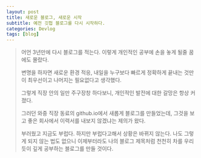 ```yaml
---
layout: post
title: 새로운 블로그, 새로운 시작
subtitle: 예전 깃헙 블로그를 다시 시작하다.
categories: Devlog
tags: [blog]
---
```


> 어언 3년만에 다시 블로그를 적는다. 이렇게 개인적인 공부에 손을 놓게 될줄 꿈에도 몰랐다.
>
> 변명을 하자면 새로운 환경 적응, 내일을 누구보다 빠르게 정확하게 끝내는 것만이 최우선이고 나머지는 필요없다고 생각했다.
>
> 그렇게 직장 안의 일만 주구장창 하다보니, 개인적인 발전에 대한 갈망은 항상 커졌다.
>
> 그러던 와중 직장 동료의 github.io에서 새롭게 블로그를 만들었는데, 그것을 보고 좋은 회사에서 이력서를 내보지 않겠냐는 제의가 왔다.
>
> 부러웠고 지금도 부럽다. 하지만 부럽다고해서 상황은 바뀌지 않는다. 나도 그렇게 되지 않는 법도 없으니 이제부터라도 나의 블로그 제목처럼 천천히 차를 우리듯이 깊게 공부하는 블로그를 만들 것이다.
